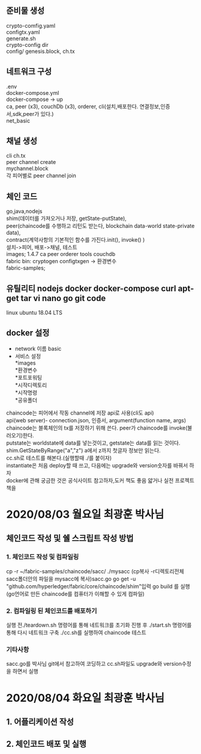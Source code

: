 ## 준비물 생성
crypto-comfig.yaml  
configtx.yaml  
generate.sh  
crypto-config dir  
config/ genesis.block, ch.tx  

## 네트워크 구성  
.env  
docker-compose.yml  
docker-compose -> up  
ca, peer (x3), couchDb (x3), orderer, cli(설치,배포한다. 연결정보,인증서,sdk,peer가 있다.)  
net_basic  

## 채널 생성
cli ch.tx  
peer channel create  
mychannel.block  
각 피어별로 peer channel join  

## 체인 코드
go,java,nodejs  
shim(데이터를 가져오거나 저장, getState-putState),  
peer(chaincode를 수행하고 리턴도 받는다, blockchain data-world state-private data),  
contract(계약사항의 기본적인 함수를 가진다.init(), invoke() )  
설치->피어, 배포->채널, 테스트  
images; 1.4.7 ca peer orderer tools couchdb  
fabric bin: cryptogen configtxgen -> 환경변수  
fabric-samples;  

## 유틸리티 nodejs docker docker-compose curl apt-get tar vi nano go git code  
linux ubuntu 18.04 LTS  

## docker 설정  
 - network 이름 basic  
 - 서비스 설정   
   *images  
   *환경변수  
   *포트포워팅  
   *시작디렉토리  
   *시작명령  
   *공유폴더  

chaincode는 피어에서 작동 channel에 저장 api로 사용(cli도 api)   
api(web server)- connection.json, 인증서, argument(function name, args)  
chaincode는 블록체인의 tx를 저장하기 위해 쓴다. peer가 chaincode를 invoke(불러오기)한다.  
putstate는 worldstate에 data를 넣는것이고, getstate는 data를 읽는 것이다.  
shim.GetStateByRange("a","z") a에서 z까지 첫글자 정보만 읽는다.  
cc.sh로 테스트를 해본다.(실행할때 ./를 붙이자)   
instantiate은 처음 deploy할 때 쓰고, 다음에는 upgrade와 version숫자를 바꿔서 하자  
docker에 관해 궁금한 것은 공식사이트 참고하자,도커 책도 좋음 얇거나 실전 프로젝트책을   


# 2020/08/03 월요일 최광훈 박사님

## 체인코드 작성 및 쉘 스크립트 작성 방법

### 1. 체인코드 작성 및 컴파일링
cp -r ~/fabric-samples/chaincode/sacc/ ./mysacc (cp복사 -r디렉토리전체 sacc폴더안의 파일을 mysacc에 복사)sacc.go
go get -u "github.com/hyperledger/fabric/core/chaincode/shim"입력
go build 를 실행 (go언어로 만든 chaincode를 컴퓨터가 이해할 수 있게 컴파일)

### 2. 컴파일링 된 체인코드를 배포하기
실행 전./teardown.sh 명령어를 통해 네트워크를 초기화 진행 후 ./start.sh 명령어를 통해 다시 네트워크 구축
./cc.sh를 실행하여 chaincode 테스트

### 기타사항
sacc.go를 박사님 git에서 참고하여 코딩하고 cc.sh파일도 upgrade와 version수정을 하면서 실행


# 2020/08/04 화요일 최광훈 박사님

## 1. 어플리케이션 작성

## 2. 체인코드 배포 및 실행
